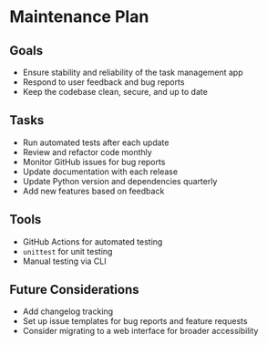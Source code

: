 # Maintenance Plan

## Goals
- Ensure stability and reliability of the task management app
- Respond to user feedback and bug reports
- Keep the codebase clean, secure, and up to date

## Tasks
- Run automated tests after each update
- Review and refactor code monthly
-  Monitor GitHub issues for bug reports
- Update documentation with each release
-  Update Python version and dependencies quarterly
-  Add new features based on feedback

## Tools
- GitHub Actions for automated testing
- `unittest` for unit testing
- Manual testing via CLI

## Future Considerations
- Add changelog tracking
- Set up issue templates for bug reports and feature requests
- Consider migrating to a web interface for broader accessibility
